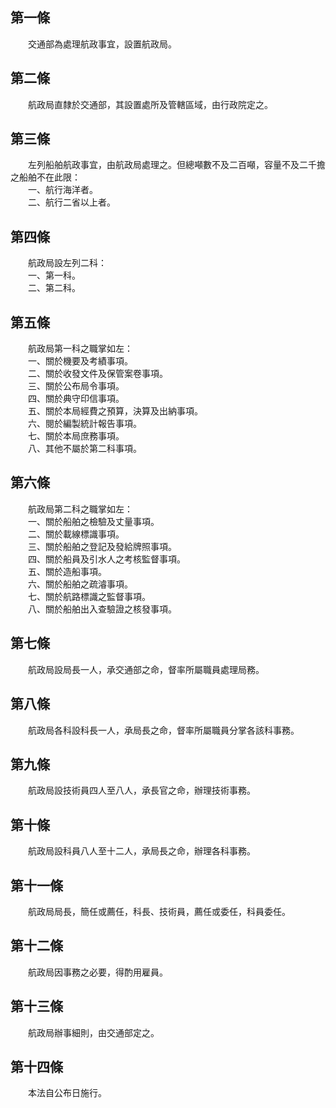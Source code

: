 第一條 
-------
　　交通部為處理航政事宜，設置航政局。  


第二條 
-------
　　航政局直隸於交通部，其設置處所及管轄區域，由行政院定之。  


第三條 
-------
　　左列船舶航政事宜，由航政局處理之。但總噸數不及二百噸，容量不及二千擔之船舶不在此限：  
　　一、航行海洋者。  
　　二、航行二省以上者。  


第四條 
-------
　　航政局設左列二科：  
　　一、第一科。  
　　二、第二科。  


第五條 
-------
　　航政局第一科之職掌如左：  
　　一、關於機要及考績事項。  
　　二、關於收發文件及保管案卷事項。  
　　三、關於公布局令事項。  
　　四、關於典守印信事項。  
　　五、關於本局經費之預算，決算及出納事項。  
　　六、閱於編製統計報告事項。  
　　七、關於本局庶務事項。  
　　八、其他不屬於第二科事項。  


第六條 
-------
　　航政局第二科之職掌如左：  
　　一、關於船舶之檢驗及丈量事項。  
　　二、關於載線標識事項。  
　　三、關於船舶之登記及發給牌照事項。  
　　四、關於船員及引水人之考核監督事項。  
　　五、關於造船事項。  
　　六、關於船舶之疏濬事項。  
　　七、關於航路標識之監督事項。  
　　八、關於船舶出入查驗證之核發事項。  


第七條 
-------
　　航政局設局長一人，承交通部之命，督率所屬職員處理局務。  


第八條 
-------
　　航政局各科設科長一人，承局長之命，督率所屬職員分掌各該科事務。  


第九條 
-------
　　航政局設技術員四人至八人，承長官之命，辦理技術事務。  


第十條 
-------
　　航政局設科員八人至十二人，承局長之命，辦理各科事務。  


第十一條 
---------
　　航政局局長，簡任或薦任，科長、技術員，薦任或委任，科員委任。  


第十二條 
---------
　　航政局因事務之必要，得酌用雇員。  


第十三條 
---------
　　航政局辦事細則，由交通部定之。  


第十四條 
---------
　　本法自公布日施行。